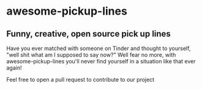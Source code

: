 # awesome-pickup-lines
## Funny, creative, open source pick up lines

Have you ever matched with someone on Tinder and thought to yourself, "well shit what am I supposed to say now?"
Well fear no more, with awesome-pickup-lines you'll never find yourself in a situation like that ever again!

Feel free to open a pull request to contribute to our project
